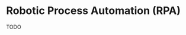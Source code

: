 # Robotic Process Automation (RPA)

<!--
https://github.com/wechaty/wechaty
https://github.com/go-vgo/robotgo
https://github.com/robotframework/robotframework
https://github.com/open-rpa/openrpa
https://github.com/botcity-dev
-->

TODO
